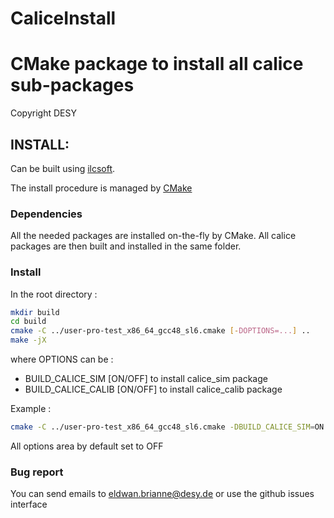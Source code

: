 # CaliceInstall
# CMake package to install all calice sub-packages
Copyright DESY

## INSTALL:

Can be built using [ilcsoft](http://ilcsoft.desy.de/portal).

The install procedure is managed by [CMake](http://cmake.org)

### Dependencies

All the needed packages are installed on-the-fly by CMake.
All calice packages are then built and installed in the same folder.

### Install

In the root directory :

```bash
mkdir build
cd build
cmake -C ../user-pro-test_x86_64_gcc48_sl6.cmake [-DOPTIONS=...] ..
make -jX
```

where OPTIONS can be :
* BUILD_CALICE_SIM [ON/OFF] to install calice_sim package
* BUILD_CALICE_CALIB [ON/OFF] to install calice_calib package

Example :

```bash
cmake -C ../user-pro-test_x86_64_gcc48_sl6.cmake -DBUILD_CALICE_SIM=ON ..
```

All options area by default set to OFF

### Bug report

You can send emails to <eldwan.brianne@desy.de>
or use the github issues interface
